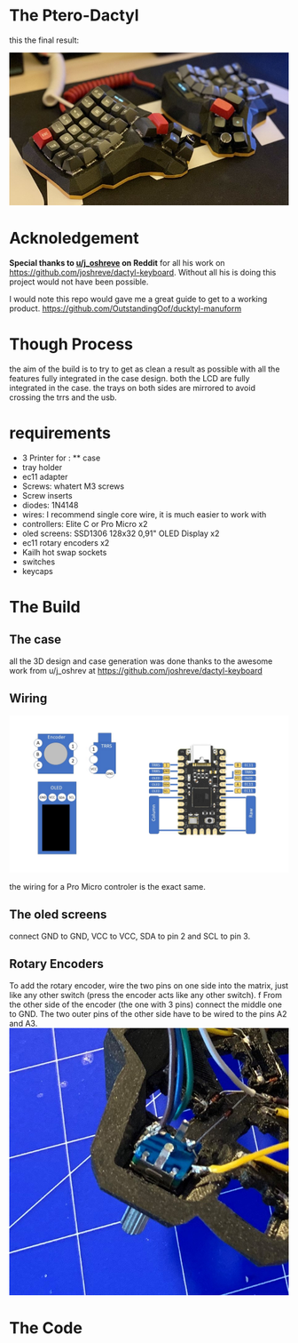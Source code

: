 # The Ptero-Dactyl

this the final result:

![Ptero-Dactyl](/media/Ptero-Dactyl.JPEG)


# Acknoledgement
**Special thanks to [u/j_oshreve](https://www.reddit.com/user/j_oshreve/) on Reddit** for all his work on https://github.com/joshreve/dactyl-keyboard. Without all his is doing this project would not have been possible. 

I would note this repo would gave me a great guide to get to a working product. https://github.com/OutstandingOof/ducktyl-manuform

# Though Process
the aim of the build is to try to get as clean a result as possible with all the features fully integrated in the case design. both the LCD are fully integrated in the case. the trays on both sides are mirrored to avoid crossing the trrs and the usb. 

# requirements 
* 3 Printer for : 
  ** case
* tray holder
* ec11 adapter
* Screws: whatert M3 screws
* Screw inserts
* diodes: 1N4148
* wires: I recommend single core wire, it is much easier to work with
* controllers: Elite C or Pro Micro x2
* oled screens: SSD1306 128x32 0,91" OLED Display x2
* ec11 rotary encoders x2 
* Kailh hot swap sockets
* switches
* keycaps

# The Build
## The case
all the 3D design and case generation was done thanks to the awesome work from u/j_oshrev at https://github.com/joshreve/dactyl-keyboard


## Wiring 
![wiring](/media/wiring.jpg)

the wiring for a Pro Micro controler is the exact same.

## The oled screens
connect GND to GND, VCC to VCC, SDA to pin 2 and SCL to pin 3.
## Rotary Encoders
To add the rotary encoder, wire the two pins on one side into the matrix, just like any other switch (press the encoder acts like any other switch). f
From the other side of the encoder (the one with 3 pins) connect the middle one to GND. The two outer pins of the other side have to be wired to the pins A2 and A3. 
![encoder](/media/encoder.jpeg)

# The Code
